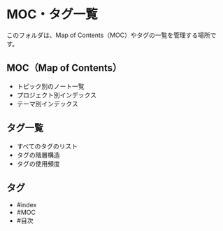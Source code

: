 # MOC・タグ一覧

このフォルダは、Map of Contents（MOC）やタグの一覧を管理する場所です。

## MOC（Map of Contents）
- トピック別のノート一覧
- プロジェクト別インデックス
- テーマ別インデックス

## タグ一覧
- すべてのタグのリスト
- タグの階層構造
- タグの使用頻度

## タグ
- #index
- #MOC
- #目次